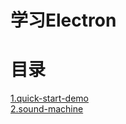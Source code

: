 # 学习Electron


# 目录

[1.quick-start-demo][1]<br/>
[2.sound-machine][2]





[1]: ./electron-quick-start-demo/README.md
[2]: ./sound-machine/README.md
